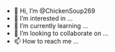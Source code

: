 - 👋 Hi, I’m @ChickenSoup269
- 👀 I’m interested in ...
- 🌱 I’m currently learning ...
- 💞️ I’m looking to collaborate on ...
- 📫 How to reach me ...

<!---
ChickenSoup269/ChickenSoup269 is a ✨ special ✨ repository because its `README.md` (this file) appears on your GitHub profile.
You can click the Preview link to take a look at your changes.
--->
<!-- Hi do you want go toooooooooooooooooooo the rạp xiếc -->

